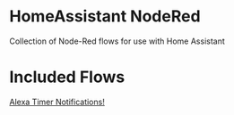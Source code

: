 # HomeAssistant NodeRed
Collection of Node-Red flows for use with Home Assistant


# Included Flows
[Alexa Timer Notifications!](/Alexa_Timer_Notification)
